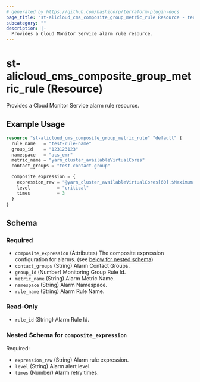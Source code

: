 ```yaml
---
# generated by https://github.com/hashicorp/terraform-plugin-docs
page_title: "st-alicloud_cms_composite_group_metric_rule Resource - terraform-provider-st-alicloud"
subcategory: ""
description: |-
  Provides a Cloud Monitor Service alarm rule resource.
---
```


# st-alicloud_cms_composite_group_metric_rule (Resource)

Provides a Cloud Monitor Service alarm rule resource.

## Example Usage

```terraform
resource "st-alicloud_cms_composite_group_metric_rule" "default" {
  rule_name   = "test-rule-name"
  group_id    = "123123123"
  namespace   = "acs_emr" 
  metric_name = "yarn_cluster_availableVirtualCores"
  contact_groups = "test-contact-group"

  composite_expression = {
    expression_raw = "@yarn_cluster_availableVirtualCores[60].$Maximum / @yarn_cluster_totalVirtualCores[60].$Maximum <= 0.1"
    level          = "critical"
    times          = 3
  }
}
```

<!-- schema generated by tfplugindocs -->
## Schema

### Required

- `composite_expression` (Attributes) The composite expression configuration for alarms. (see [below for nested schema](#nestedatt--composite_expression))
- `contact_groups` (String) Alarm Contact Groups.
- `group_id` (Number) Monitoring Group Rule Id.
- `metric_name` (String) Alarm Metric Name.
- `namespace` (String) Alarm Namespace.
- `rule_name` (String) Alarm Rule Name.

### Read-Only

- `rule_id` (String) Alarm Rule Id.

<a id="nestedatt--composite_expression"></a>
### Nested Schema for `composite_expression`

Required:

- `expression_raw` (String) Alarm rule expression.
- `level` (String) Alarm alert level.
- `times` (Number) Alarm retry times.
